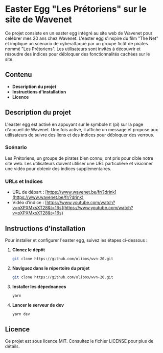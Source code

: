 # Easter Egg "Les Prétoriens" sur le site de Wavenet

Ce projet consiste en un easter egg intégré au site web de Wavenet pour célébrer mes 20 ans chez Wavenet.
L'easter egg s'inspire du film "The Net" et implique un scénario de cyberattaque par un groupe fictif de pirates nommé "Les Prétoriens". Les utilisateurs sont invités à découvrir et résoudre des indices pour débloquer des fonctionnalités cachées sur le site.

## Contenu

- **Description du projet**
- **Instructions d'installation**
- **Licence**

## Description du projet

L'easter egg est activé en appuyant sur le symbole π (pi) sur la page d'accueil de Wavenet. Une fois activé, il affiche un message et propose aux utilisateurs de suivre des liens et des indices pour débloquer des verrous. 

### Scénario

Les Prétoriens, un groupe de pirates bien connu, ont pris pour cible notre site web. Les utilisateurs doivent utiliser une URL particulière et visionner une vidéo pour obtenir des indices supplémentaires.

### URLs et Indices

- URL de départ : [https://www.wavenet.be/fr/?drink](https://www.wavenet.be/fr/?drink)
- Vidéo d'indice : [https://www.youtube.com/watch?v=pXPXMxsXT28&t=16s](https://www.youtube.com/watch?v=pXPXMxsXT28&t=16s)

## Instructions d'installation

Pour installer et configurer l'easter egg, suivez les étapes ci-dessous :

1. **Clonez le dépôt**
   ```bash
   git clone https://github.com/olibos/wvn-20.git
   ```
2. **Naviguez dans le répertoire du projet**
    ```bash
   git clone https://github.com/olibos/wvn-20.git
   ```
3. **Installer les dépednances**
    ```bash
    yarn
    ```
4. **Lancer le serveur de dev**
    ```bash
    yarn dev
    ```

## Licence
Ce projet est sous licence MIT.
Consultez le fichier LICENSE pour plus de détails.